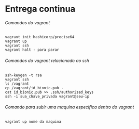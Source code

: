 # Entrega continua

###### Comandos do vagrant
```
vagrant init hashicorp/precise64
vagrant up
vagrant ssh
vagrant halt - para parar
```

###### Comandos do vagrant relacionado ao ssh
```
ssh-keygen -t rsa
vagrant ssh
ls /vagrant
cp /vagrant/id_bionic.pub .
cat id_bionic.pub >> .ssh/authorized_keys
ssh -i sua_chave_privada vagrant@seu-ip
```

###### Comando para subir uma maquina especifica dentro do vagrant

```
vagrant up nome da maquina
```


